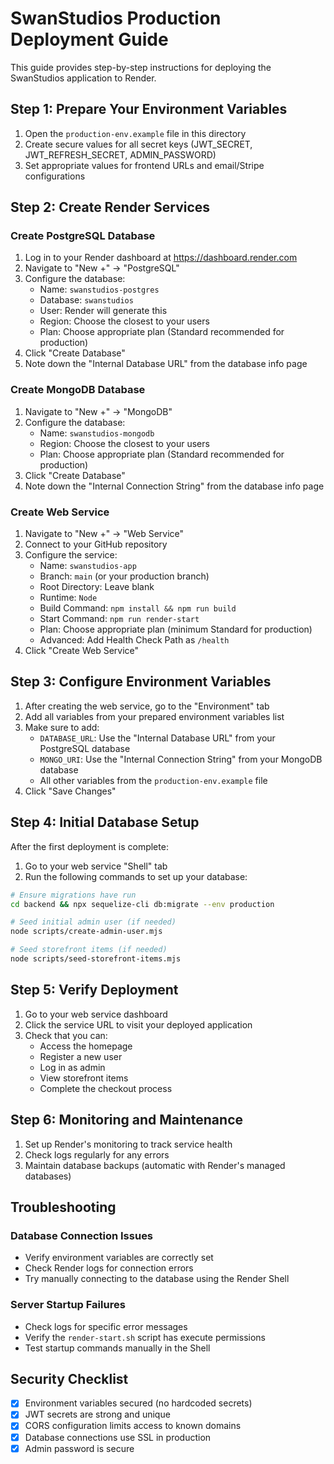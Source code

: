 # SwanStudios Production Deployment Guide

This guide provides step-by-step instructions for deploying the SwanStudios application to Render.

## Step 1: Prepare Your Environment Variables

1. Open the `production-env.example` file in this directory
2. Create secure values for all secret keys (JWT_SECRET, JWT_REFRESH_SECRET, ADMIN_PASSWORD)
3. Set appropriate values for frontend URLs and email/Stripe configurations

## Step 2: Create Render Services

### Create PostgreSQL Database

1. Log in to your Render dashboard at https://dashboard.render.com
2. Navigate to "New +" → "PostgreSQL"
3. Configure the database:
   - Name: `swanstudios-postgres`
   - Database: `swanstudios`
   - User: Render will generate this
   - Region: Choose the closest to your users
   - Plan: Choose appropriate plan (Standard recommended for production)
4. Click "Create Database"
5. Note down the "Internal Database URL" from the database info page

### Create MongoDB Database

1. Navigate to "New +" → "MongoDB"
2. Configure the database:
   - Name: `swanstudios-mongodb`
   - Region: Choose the closest to your users
   - Plan: Choose appropriate plan (Standard recommended for production)
3. Click "Create Database"
4. Note down the "Internal Connection String" from the database info page

### Create Web Service

1. Navigate to "New +" → "Web Service"
2. Connect to your GitHub repository
3. Configure the service:
   - Name: `swanstudios-app`
   - Branch: `main` (or your production branch)
   - Root Directory: Leave blank
   - Runtime: `Node`
   - Build Command: `npm install && npm run build`
   - Start Command: `npm run render-start`
   - Plan: Choose appropriate plan (minimum Standard for production)
   - Advanced: Add Health Check Path as `/health`
4. Click "Create Web Service"

## Step 3: Configure Environment Variables

1. After creating the web service, go to the "Environment" tab
2. Add all variables from your prepared environment variables list
3. Make sure to add:
   - `DATABASE_URL`: Use the "Internal Database URL" from your PostgreSQL database
   - `MONGO_URI`: Use the "Internal Connection String" from your MongoDB database
   - All other variables from the `production-env.example` file
4. Click "Save Changes"

## Step 4: Initial Database Setup

After the first deployment is complete:

1. Go to your web service "Shell" tab
2. Run the following commands to set up your database:

```bash
# Ensure migrations have run
cd backend && npx sequelize-cli db:migrate --env production

# Seed initial admin user (if needed)
node scripts/create-admin-user.mjs

# Seed storefront items (if needed)
node scripts/seed-storefront-items.mjs
```

## Step 5: Verify Deployment

1. Go to your web service dashboard
2. Click the service URL to visit your deployed application
3. Check that you can:
   - Access the homepage
   - Register a new user
   - Log in as admin
   - View storefront items
   - Complete the checkout process

## Step 6: Monitoring and Maintenance

1. Set up Render's monitoring to track service health
2. Check logs regularly for any errors
3. Maintain database backups (automatic with Render's managed databases)

## Troubleshooting

### Database Connection Issues

- Verify environment variables are correctly set
- Check Render logs for connection errors
- Try manually connecting to the database using the Render Shell

### Server Startup Failures

- Check logs for specific error messages
- Verify the `render-start.sh` script has execute permissions
- Test startup commands manually in the Shell

## Security Checklist

- [x] Environment variables secured (no hardcoded secrets)
- [x] JWT secrets are strong and unique
- [x] CORS configuration limits access to known domains
- [x] Database connections use SSL in production
- [x] Admin password is secure
